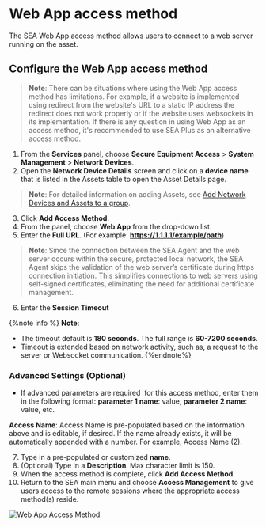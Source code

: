 # Web App access method

The SEA Web App access method allows users to connect to a web server running on the asset.

## **Configure the Web App access method**

>**Note**: There can be situations where using the Web App access method has limitations. For example, if a website is implemented using redirect from the website's URL to a static IP address the redirect does not work properly or if the website uses websockets in its implementation. If there is any question in using Web App as an access method, it's recommended to use SEA Plus as an alternative access method.  

1. From the **Services** panel, choose **Secure Equipment Access** > **System Management** > **Network Devices**. 
2. Open the **Network Device Details** screen and click on a **device name** that is listed in the Assets table to open the Asset Details page. 
 
>**Note**: For detailed information on adding Assets, see [Add Network Devices and Assets to a group](add_network_devices.md).
 
3. Click **Add Access Method**. 
4. From the panel, choose **Web App** from the drop-down list.
5. Enter the **Full URL**. (For example: **https://1.1.1.1/example/path**)
>**Note**: Since the connection between the SEA Agent and the web server occurs within the secure, protected local network, the SEA Agent skips the validation of the web server’s certificate during https connection initiation. This simplifies connections to web servers using self-signed certificates, eliminating the need for additional certificate management.
6. Enter the **Session Timeout**

{%note info %}
**Note**: 
* The timeout default is **180 seconds**. The full range is **60-7200 seconds**.
* Timeout is extended based on network activity, such as, a request to the server or Websocket communication. {%endnote%}

### Advanced Settings (Optional)

* If advanced parameters are required  for this access method, enter them in the following format: **parameter 1 name**: value, **parameter 2 name**: value, etc.
   
 **Access Name**: Access Name is pre-populated based on the information above and is editable, if desired. If the name already exists, it will be automatically appended with a number. For example, Access Name (2).

 7. Type in a pre-populated or customized **name**. 
 8. (Optional) Type in a **Description**. Max character limit is 150. 
 9. When the access method is complete, click **Add Access Method**.
 10. Return to the SEA main menu and choose **Access Management** to give users access to the remote sessions where the appropriate access method(s) reside. 

![Web App Access Method](../graphics/sea/Web_App_AMa.png)

